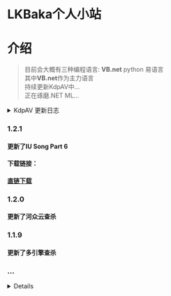 # LKBaka个人小站<br>

# 介绍
> 目前会大概有三种编程语言: **VB.net** python 易语言<br>
> 其中**VB.net**作为主力语言<br>
> 持续更新KdpAV中...<br>
> 正在琢磨.NET ML...<br>


<details>

<summary>KdpAV 更新日志<summary>

### 1.2.1 <br>
#### 更新了IU Song Part 6  <br>
#### 下载链接：<br>
#### [直链下载](files/KdpAV%201.2.1.7z)<br>
### 1.2.0<br>
#### 更新了河众云查杀<br>
### 1.1.9<br>
#### 更新了多引擎查杀<br>
### ...<br>

<details>